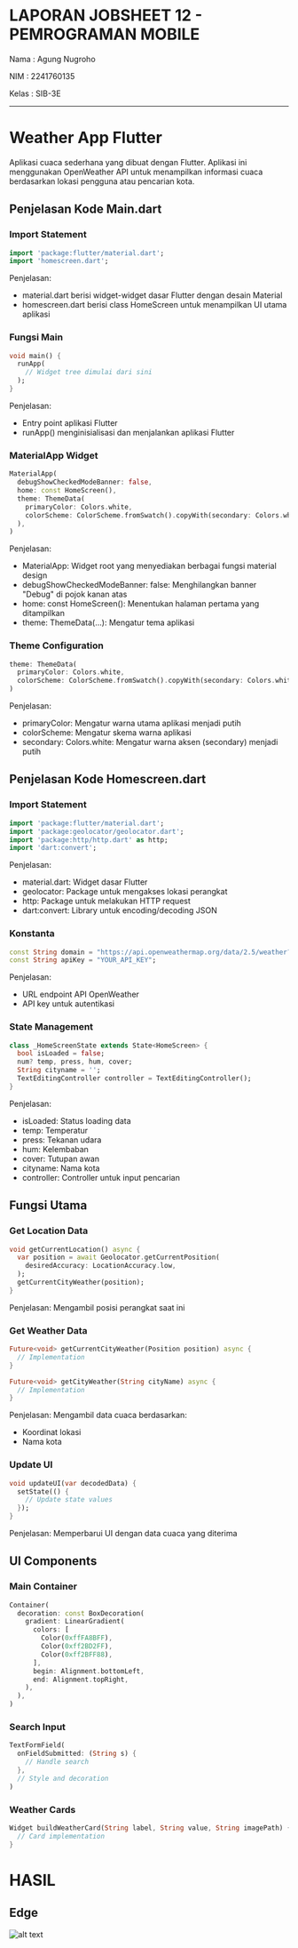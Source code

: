 # LAPORAN JOBSHEET 12 - PEMROGRAMAN MOBILE

Nama    : Agung Nugroho

NIM     : 2241760135

Kelas   : SIB-3E

---

# Weather App Flutter

Aplikasi cuaca sederhana yang dibuat dengan Flutter. Aplikasi ini menggunakan OpenWeather API untuk menampilkan informasi cuaca berdasarkan lokasi pengguna atau pencarian kota.


## Penjelasan Kode Main.dart

### Import Statement
```dart
import 'package:flutter/material.dart';
import 'homescreen.dart';
```

Penjelasan:
- material.dart berisi widget-widget dasar Flutter dengan desain Material
- homescreen.dart berisi class HomeScreen untuk menampilkan UI utama aplikasi


### Fungsi Main

``` dart 
void main() {
  runApp(
    // Widget tree dimulai dari sini
  );
}
```

Penjelasan:
- Entry point aplikasi Flutter
- runApp() menginisialisasi dan menjalankan aplikasi Flutter


### MaterialApp Widget
```dart
MaterialApp(
  debugShowCheckedModeBanner: false,
  home: const HomeScreen(),
  theme: ThemeData(
    primaryColor: Colors.white,
    colorScheme: ColorScheme.fromSwatch().copyWith(secondary: Colors.white),
  ),
)
```

Penjelasan:
- MaterialApp: Widget root yang menyediakan berbagai fungsi material design
- debugShowCheckedModeBanner: false: Menghilangkan banner "Debug" di pojok kanan atas
- home: const HomeScreen(): Menentukan halaman pertama yang ditampilkan
- theme: ThemeData(...): Mengatur tema aplikasi

### Theme Configuration
```dart
theme: ThemeData(
  primaryColor: Colors.white,
  colorScheme: ColorScheme.fromSwatch().copyWith(secondary: Colors.white),
)
```

Penjelasan:
- primaryColor: Mengatur warna utama aplikasi menjadi putih
- colorScheme: Mengatur skema warna aplikasi
- secondary: Colors.white: Mengatur warna aksen (secondary) menjadi putih

## Penjelasan Kode Homescreen.dart

### Import Statement
```dart
import 'package:flutter/material.dart';
import 'package:geolocator/geolocator.dart';
import 'package:http/http.dart' as http;
import 'dart:convert'; 
```

Penjelasan:
- material.dart: Widget dasar Flutter
- geolocator: Package untuk mengakses lokasi perangkat
- http: Package untuk melakukan HTTP request
- dart:convert: Library untuk encoding/decoding JSON

### Konstanta
``` dart
const String domain = "https://api.openweathermap.org/data/2.5/weather?";
const String apiKey = "YOUR_API_KEY";
```

Penjelasan:
- URL endpoint API OpenWeather
- API key untuk autentikasi

### State Management
``` dart
class _HomeScreenState extends State<HomeScreen> {
  bool isLoaded = false;
  num? temp, press, hum, cover;
  String cityname = '';
  TextEditingController controller = TextEditingController();
}
```

Penjelasan:
- isLoaded: Status loading data
- temp: Temperatur
- press: Tekanan udara
- hum: Kelembaban
- cover: Tutupan awan
- cityname: Nama kota
- controller: Controller untuk input pencarian

## Fungsi Utama

### Get Location Data
```dart
void getCurrentLocation() async {
  var position = await Geolocator.getCurrentPosition(
    desiredAccuracy: LocationAccuracy.low,
  );
  getCurrentCityWeather(position);
}
```

Penjelasan: Mengambil posisi perangkat saat ini

### Get Weather Data
```dart
Future<void> getCurrentCityWeather(Position position) async {
  // Implementation
}

Future<void> getCityWeather(String cityName) async {
  // Implementation
}
```

Penjelasan: 
Mengambil data cuaca berdasarkan:
- Koordinat lokasi
- Nama kota

### Update UI
```dart
void updateUI(var decodedData) {
  setState(() {
    // Update state values
  });
}
```

Penjelasan: Memperbarui UI dengan data cuaca yang diterima

## UI Components
### Main Container
```dart
Container(
  decoration: const BoxDecoration(
    gradient: LinearGradient(
      colors: [
        Color(0xffFA8BFF),
        Color(0xff2BD2FF),
        Color(0xff2BFF88),
      ],
      begin: Alignment.bottomLeft,
      end: Alignment.topRight,
    ),
  ),
)
```

### Search Input
```dart
TextFormField(
  onFieldSubmitted: (String s) {
    // Handle search
  },
  // Style and decoration
)
```

### Weather Cards
```dart
Widget buildWeatherCard(String label, String value, String imagePath) {
  // Card implementation
}
```

# HASIL

## Edge
![alt text](image.png)


